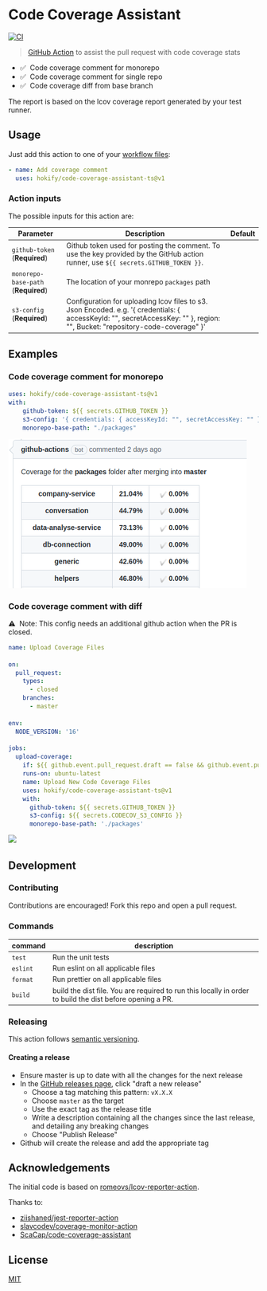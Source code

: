 # Code Coverage Assistant

[![CI](https://github.com/peter-evans/create-pull-request/workflows/CI/badge.svg)](https://github.com/hokify/code-coverage-assistant-ts/actions?query=workflow%3ACI)

> [GitHub Action](https://help.github.com/en/actions) to assist the pull request with code coverage stats

-   ✅ &nbsp;Code coverage comment for monorepo
-   ✅ &nbsp;Code coverage comment for single repo
-   ✅ &nbsp;Code coverage diff from base branch

The report is based on the lcov coverage report generated by your test runner.

## Usage

Just add this action to one of your [workflow files](https://docs.github.com/en/actions/configuring-and-managing-workflows/configuring-a-workflow):

```yml
- name: Add coverage comment
  uses: hokify/code-coverage-assistant-ts@v1
```

### Action inputs

The possible inputs for this action are:

| Parameter                           | Description                                                                                                                                                                   | Default                |
|-------------------------------------|-------------------------------------------------------------------------------------------------------------------------------------------------------------------------------| ---------------------- |
| `github-token` (**Required**)       | Github token used for posting the comment. To use the key provided by the GitHub action runner, use `${{ secrets.GITHUB_TOKEN }}`.                                            |                        |
| `monorepo-base-path` (**Required**) | The location of your monrepo `packages` path                                                                                                                                  |                        |
| `s3-config` (**Required**)          | Configuration for uploading lcov files to s3. Json Encoded. e.g. '{ credentials: { accessKeyId: "", secretAccessKey: "" }, region: "", Bucket: "repository-code-coverage" }'  |                        |

## Examples

### Code coverage comment for monorepo

```yml
uses: hokify/code-coverage-assistant-ts@v1
with:
    github-token: ${{ secrets.GITHUB_TOKEN }}
    s3-config: '{ credentials: { accessKeyId: "", secretAccessKey: "" }, region: "", Bucket: "repository-code-coverage" }'
    monorepo-base-path: "./packages"
```

![](/assets/example_monorepo.png)

### Code coverage comment with diff

⚠️ &nbsp;Note: This config needs an additional github action when the PR is closed.

```yml
name: Upload Coverage Files

on:
  pull_request:
    types:
      - closed
    branches:
      - master

env:
  NODE_VERSION: '16'

jobs:
  upload-coverage:
    if: ${{ github.event.pull_request.draft == false && github.event.pull_request.merged }}
    runs-on: ubuntu-latest
    name: Upload New Code Coverage Files
    uses: hokify/code-coverage-assistant-ts@v1
    with:
      github-token: ${{ secrets.GITHUB_TOKEN }}
      s3-config: ${{ secrets.CODECOV_S3_CONFIG }}
      monorepo-base-path: './packages'

```

![](/assets/example_diff.png)

## Development

### Contributing

Contributions are encouraged! Fork this repo and open a pull request.

### Commands

| command  | description                                                                                               |
| -------- | --------------------------------------------------------------------------------------------------------- |
| `test`   | Run the unit tests                                                                                        |
| `eslint` | Run eslint on all applicable files                                                                        |
| `format` | Run prettier on all applicable files                                                                      |
| `build`  | build the dist file. You are required to run this locally in order to build the dist before opening a PR. |

### Releasing

This action follows [semantic versioning](https://semver.org/).

#### Creating a release

-   Ensure master is up to date with all the changes for the next release
-   In the [GitHub releases page](https://github.com/hokify/code-coverage-assistant-ts/releases), click "draft a new release"
    -   Choose a tag matching this pattern: `vX.X.X`
    -   Choose `master` as the target
    -   Use the exact tag as the release title
    -   Write a description containing all the changes since the last release, and detailing any breaking changes
    -   Choose "Publish Release"
-   Github will create the release and add the appropriate tag

## Acknowledgements

The initial code is based on [romeovs/lcov-reporter-action](https://github.com/romeovs/lcov-reporter-action).

Thanks to:

-   [ziishaned/jest-reporter-action](https://github.com/ziishaned/jest-reporter-action)
-   [slavcodev/coverage-monitor-action](https://github.com/slavcodev/coverage-monitor-action)
-   [ScaCap/code-coverage-assistant](https://github.com/ScaCap/code-coverage-assistant)

## License

[MIT](LICENSE)

